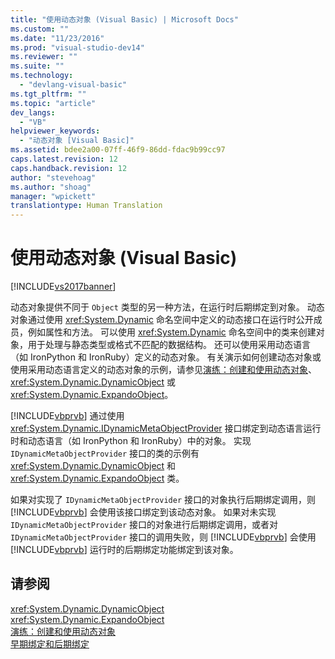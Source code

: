 ```yaml
---
title: "使用动态对象 (Visual Basic) | Microsoft Docs"
ms.custom: ""
ms.date: "11/23/2016"
ms.prod: "visual-studio-dev14"
ms.reviewer: ""
ms.suite: ""
ms.technology: 
  - "devlang-visual-basic"
ms.tgt_pltfrm: ""
ms.topic: "article"
dev_langs: 
  - "VB"
helpviewer_keywords: 
  - "动态对象 [Visual Basic]"
ms.assetid: bdee2a00-07ff-46f9-86dd-fdac9b99cc97
caps.latest.revision: 12
caps.handback.revision: 12
author: "stevehoag"
ms.author: "shoag"
manager: "wpickett"
translationtype: Human Translation
---
```

# 使用动态对象 (Visual Basic)
[!INCLUDE[vs2017banner](../../../../csharp/includes/vs2017banner.md)]

动态对象提供不同于 `Object` 类型的另一种方法，在运行时后期绑定到对象。  动态对象通过使用 <xref:System.Dynamic> 命名空间中定义的动态接口在运行时公开成员，例如属性和方法。  可以使用 <xref:System.Dynamic> 命名空间中的类来创建对象，用于处理与静态类型或格式不匹配的数据结构。  还可以使用采用动态语言（如 IronPython 和 IronRuby）定义的动态对象。  有关演示如何创建动态对象或使用采用动态语言定义的动态对象的示例，请参见[演练：创建和使用动态对象](../../../../csharp/programming-guide/types/walkthrough-creating-and-using-dynamic-objects.md)、<xref:System.Dynamic.DynamicObject> 或 <xref:System.Dynamic.ExpandoObject>。  
  
 [!INCLUDE[vbprvb](../../../../csharp/programming-guide/concepts/linq/includes/vbprvb_md.md)] 通过使用 <xref:System.Dynamic.IDynamicMetaObjectProvider> 接口绑定到动态语言运行时和动态语言（如 IronPython 和 IronRuby）中的对象。  实现 `IDynamicMetaObjectProvider` 接口的类的示例有 <xref:System.Dynamic.DynamicObject> 和 <xref:System.Dynamic.ExpandoObject> 类。  
  
 如果对实现了 `IDynamicMetaObjectProvider` 接口的对象执行后期绑定调用，则 [!INCLUDE[vbprvb](../../../../csharp/programming-guide/concepts/linq/includes/vbprvb_md.md)] 会使用该接口绑定到该动态对象。  如果对未实现 `IDynamicMetaObjectProvider` 接口的对象进行后期绑定调用，或者对 `IDynamicMetaObjectProvider` 接口的调用失败，则 [!INCLUDE[vbprvb](../../../../csharp/programming-guide/concepts/linq/includes/vbprvb_md.md)] 会使用 [!INCLUDE[vbprvb](../../../../csharp/programming-guide/concepts/linq/includes/vbprvb_md.md)] 运行时的后期绑定功能绑定到该对象。  
  
## 请参阅  
 <xref:System.Dynamic.DynamicObject>   
 <xref:System.Dynamic.ExpandoObject>   
 [演练：创建和使用动态对象](../../../../csharp/programming-guide/types/walkthrough-creating-and-using-dynamic-objects.md)   
 [早期绑定和后期绑定](../../../../visual-basic/programming-guide/language-features/early-late-binding/early-and-late-binding.md)